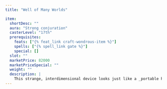 ```yaml
---
title: "Well of Many Worlds"

item:
  shortDesc: ""
  aura: "Strong conjuration"
  casterLevel: "17th"
  prerequisites:
    feats: ["{% feat_link craft-wondrous-item %}"]
    spells: ["{% spell_link gate %}"]
    special: []
  slot: ""
  marketPrice: 82000
  marketPriceSpecial: ""
  weight: ""
  description: |
    This strange, interdimensional device looks just like a _portable hole_. Anything placed within it is immediately cast to another world &ndash; a parallel world, another planet, or a different plane (chosen randomly). If the well is moved, the random factor again comes into play. It can be picked up, folded, or rolled, just as a _portable hole_ can be. Objects from the world the well touches can come through the opening just as easily as from the initiating place. (It is a two-way portal.)
---
```

